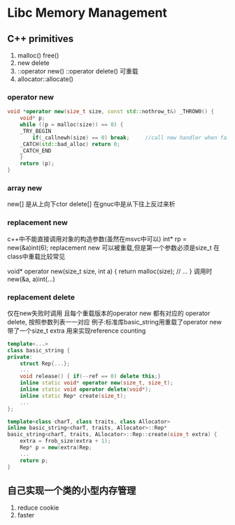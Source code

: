 # Libc Memory Management
## C++ primitives
1. malloc()		free()
2. new			delete 
3. ::operator new()		::operator delete()		可重载
4. allocator<T>::allocate()

### operator new
```cpp
void *operator new(size_t size, const std::nothrow_t&) _THROW0() {
	void* p;
	while ((p = malloc(size)) == 0) {
	_TRY_BEGIN
		if(_callnewh(size) == 0) break;		//call new handler when failed
	_CATCH(std::bad_alloc) return 0;
	_CATCH_END
	}
	return (p);
}
```
### array new
new[] 是从上向下ctor
delete[] 在gnuc中是从下往上反过来析

### replacement new 
c++中不能直接调用对象的构造参数(虽然在msvc中可以)
int* rp = new(&a)int(6);
replacement new 可以被重载,但是第一个参数必须是size_t
在class中重载比较常见

void* operator new(size_t size, int a) {
	return malloc(size);
	// ... 
}
调用时 new(&a, a)int(...)

### replacement delete
仅在new失败时调用
且每个重载版本的operator new 都有对应的 operator delete, 按照参数列表一一对应
例子:标准库basic_string用重载了operator new 带了一个size_t extra 用来实现reference counting
```cpp
template<...>
class basic_string {
private:
	struct Rep{...};
	...
	void release() { if(--ref == 0) delete this;}
	inline static void* operator new(size_t, size_t);
	inline static void operator delete(void*);
	inline static Rep* create(size_t);
	...
};

template<class charT, class traits, class Allocator>
inline basic_string<charT, traits, Allocator>::Rep*
basic_string<charT, traits, ALlocator>::Rep::create(size_t extra) {
	extra = frob_size(extra + 1);
	Rep* p = new(extra)Rep;
	...
	return p;
}
```
## 自己实现一个类的小型内存管理
1. reduce cookie
2. faster






